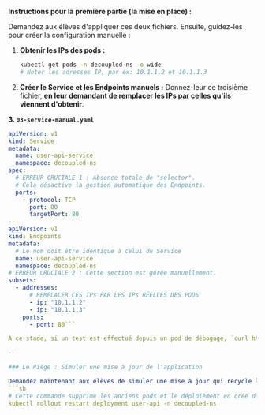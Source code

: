 
**Instructions pour la première partie (la mise en place) :**

Demandez aux élèves d'appliquer ces deux fichiers. Ensuite, guidez-les pour créer la configuration manuelle :

1.  **Obtenir les IPs des pods :**
    ```sh
    kubectl get pods -n decoupled-ns -o wide
    # Noter les adresses IP, par ex: 10.1.1.2 et 10.1.1.3
    ```

2.  **Créer le Service et les Endpoints manuels :**
    Donnez-leur ce troisième fichier, **en leur demandant de remplacer les IPs par celles qu'ils viennent d'obtenir**.

**3. `03-service-manual.yaml`**
```yaml
apiVersion: v1
kind: Service
metadata:
  name: user-api-service
  namespace: decoupled-ns
spec:
  # ERREUR CRUCIALE 1 : Absence totale de "selector".
  # Cela désactive la gestion automatique des Endpoints.
  ports:
    - protocol: TCP
      port: 80
      targetPort: 80
---
apiVersion: v1
kind: Endpoints
metadata:
  # Le nom doit être identique à celui du Service
  name: user-api-service
  namespace: decoupled-ns
# ERREUR CRUCIALE 2 : Cette section est gérée manuellement.
subsets:
  - addresses:
      # REMPLACER CES IPs PAR LES IPs RÉELLES DES PODS
      - ip: "10.1.1.2"
      - ip: "10.1.1.3"
    ports:
      - port: 80```

À ce stade, si un test est effectué depuis un pod de débogage, `curl http://user-api-service.decoupled-ns`, **tout fonctionne**.

---

### Le Piège : Simuler une mise à jour de l'application

Demandez maintenant aux élèves de simuler une mise à jour qui recycle les pods :
```sh
# Cette commande supprime les anciens pods et le déploiement en crée de nouveaux
kubectl rollout restart deployment user-api -n decoupled-ns